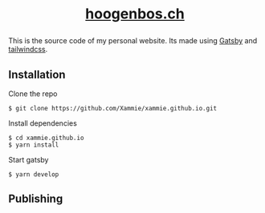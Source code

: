 # [<p align="center">hoogenbos.ch</h1>](https://hoogenbos.ch/)

This is the source code of my personal website. Its made using [Gatsby](https://www.gatsbyjs.com/)
and [tailwindcss](https://tailwindcss.com/).

## Installation

Clone the repo

```
$ git clone https://github.com/Xammie/xammie.github.io.git
```

Install dependencies

```
$ cd xammie.github.io
$ yarn install
```

Start gatsby

```
$ yarn develop
```

## Publishing

